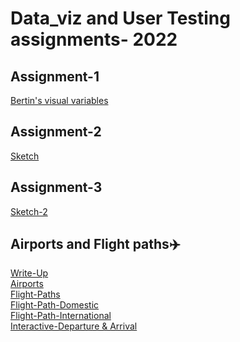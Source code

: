 # Data_viz and User Testing assignments- 2022
## Assignment-1
[Bertin's visual variables](https://www.figma.com/file/HcZ0ivQStRd9NS7BdCXPqI/Bertin's-visual-variables-Dev_Desai?node-id=0%3A1)
## Assignment-2
[Sketch](https://editor.p5js.org/dev.desai/sketches/kjqbIHiH_)
## Assignment-3
[Sketch-2](https://editor.p5js.org/dev.desai/sketches/a-cXyuaGB)
<br>
## Airports and Flight paths:airplane:
[Write-Up](https://docs.google.com/document/d/1c2TULtUKnCzxHL3m6W31_qRdmQjN2qW-5uo2TeEpb4o/edit?usp=sharing)
<br>
[Airports](https://editor.p5js.org/dev.desai/sketches/H8UNixH3W)
<br>
[Flight-Paths](https://editor.p5js.org/dev.desai/sketches/VLc2q03ov)
<br>
[Flight-Path-Domestic](https://editor.p5js.org/dev.desai/sketches/m46z2QfoQ)
<br>
[Flight-Path-International](https://editor.p5js.org/dev.desai/sketches/IFyUe1uaz)
<br>
[Interactive-Departure & Arrival](https://editor.p5js.org/dev.desai/sketches/v9-SYNkLJ)